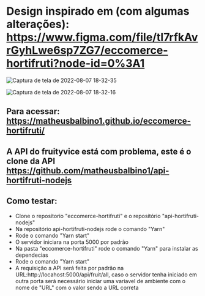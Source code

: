 # Design  inspirado em (com algumas alterações): https://www.figma.com/file/tl7rfkAvrGyhLwe6sp7ZG7/eccomerce-hortifruti?node-id=0%3A1

![Captura de tela de 2022-08-07 18-32-35](https://user-images.githubusercontent.com/96322427/183311737-93cc40b4-1942-4b30-b646-eade43d7afb6.png)

![Captura de tela de 2022-08-07 18-32-16](https://user-images.githubusercontent.com/96322427/183311780-0c406c08-f7a1-46f2-8400-329bcf52f01f.png)

## Para acessar: https://matheusbalbino1.github.io/eccomerce-hortifruti/
## A API do fruityvice está com problema, este é o clone da API https://github.com/matheusbalbino1/api-hortifruti-nodejs

## Como testar:

 - Clone o reposítorio "eccomerce-hortifruti" e o repositório "api-hortifruti-nodejs"
 - Na repositório api-hortifruti-nodejs rode o comando "Yarn"
 - Rode o comando "Yarn start"
 - O servidor iniciara na porta 5000 por padrão
 - Na pasta "eccomerce-hortifruti" rode o comando "Yarn" para instalar as dependecias
 - Rode o comando "Yarn start"
 - A requisição a API será feita por padrão na URL:http://locahost:5000/api/fruit/all, caso o servidor tenha iniciado em outra porta será necessário iniciar uma variavel de ambiente com o nome de "URL" com o valor sendo a URL correta
